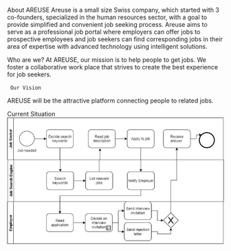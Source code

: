 About AREUSE 
Areuse is a small size Swiss company, which started with 3 co-founders, specialized in the human resources sector, with a goal to provide simplified and convenient job seeking process.
Areuse aims to serve as a professional job portal where employers can offer jobs to prospective employees and job seekers can find corresponding jobs in their area of expertise with advanced technology using intelligent solutions.

   Who are we?
At AREUSE, our mission is to help people to get jobs. We foster a collaborative work place that strives to create the best experience for job seekers. 

     Our Vision
AREUSE will be the attractive platform connecting people to related jobs.


Current Situation
![alt text](https://github.com/DigiBP/DigiBP-AREUSE/blob/master/src/modelling/WhatsApp%20Image%202019-10-13%20at%2018.09.02.jpeg?raw=true)
